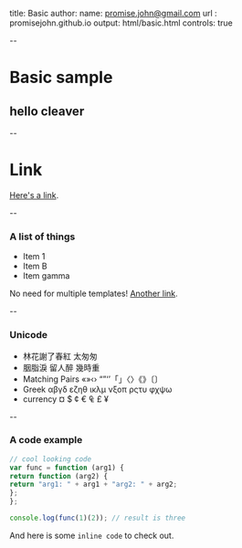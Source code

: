 title: Basic
author: 
	name: promise.john@gmail.com
	url : promisejohn.github.io
output: html/basic.html
controls: true

--

# Basic sample
## hello cleaver

--

# Link
[Here's a link](http://google.com).

--

### A list of things

* Item 1
* Item B
* Item gamma

No need for multiple templates! [Another link](http://google.com).

--

### Unicode

* 林花謝了春紅 太匆匆
* 胭脂淚 留人醉 幾時重
* Matching Pairs «»‹› “”‘’「」〈〉《》〔〕
* Greek αβγδ εζηθ ικλμ νξοπ ρςτυ φχψω
* currency ¤ $ ¢ € ₠ £ ¥

--

### A code example

```javascript
// cool looking code
var func = function (arg1) {
return function (arg2) {
return "arg1: " + arg1 + "arg2: " + arg2;
};
};

console.log(func(1)(2)); // result is three
```

And here is some `inline code` to check out.